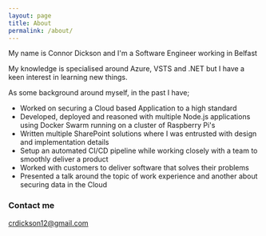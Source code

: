 ```yaml
---
layout: page
title: About
permalink: /about/
---
```


My name is Connor Dickson and I'm a Software Engineer working in Belfast

My knowledge is specialised around Azure, VSTS and .NET but I have a keen interest in learning new things.

As some background around myself, in the past I have;
* Worked on securing a Cloud based Application to a high standard
* Developed, deployed and reasoned with multiple Node.js applications using Docker Swarm running on a cluster of Raspberry Pi's
* Written multiple SharePoint solutions where I was entrusted with design and implementation details
* Setup an automated CI/CD pipeline while working closely with a team to smoothly deliver a product
* Worked with customers to deliver software that solves their problems
* Presented a talk around the topic of work experience and another about securing data in the Cloud

### Contact me

[crdickson12@gmail.com](mailto:crdickson12@gmail.com)